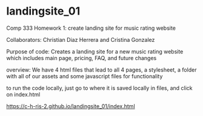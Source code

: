 # landingsite_01
Comp 333 Homework 1: create landing site for music rating website


Collaborators: Christian Diaz Herrera and Cristina Gonzalez


Purpose of code: Creates a landing site for a new music rating website which includes main page, pricing, FAQ, and future changes


overview: We have 4 html files that lead to all 4 pages, a stylesheet, a folder with all of our assets and some javascript files for functionality


to run the code locally, just go to where it is saved locally in files, and click on index.html



https://c-h-ris-2.github.io/landingsite_01/index.html
